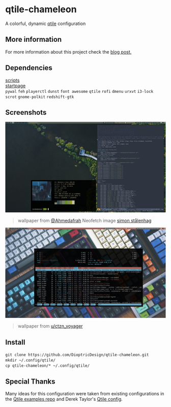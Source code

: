 # qtile-chameleon
A colorful, dynamic [qtile](https://github.com/qtile/qtile) configuration
## More information
For more information about this project check the [blog post.](https://wp.me/p8j8Cr-qe) 
## Dependencies
[scripts](https://github.com/DioptricDesign/scripts)<br>
[startpage](https://github.com/DioptricDesign/min-startpage)<br> 
`pywal` `feh`  `playerctl` `dunst` `font awesome` `qtile` `rofi`  `dmenu` `urxvt` `i3-lock` `scrot` `gnome-polkit` `redshift-gtk`  
## Screenshots
![qtile config](screens/2020-08-23-131058_1920x1080_scrot.png)
> wallpaper from [@Ahmedafrah](https://unsplash.com/photos/UWCIzF2gkdg) Neofetch image [simon stålenhag](https://twitter.com/simonstalenhag/status/1061390484705177600)

![qtile config](screens/2020-08-28-092110_1920x1080_scrot.jpg)
> wallpaper from  [u/ctzn_voyager](https://www.reddit.com/r/MechanicalKeyboards/comments/4vh8ui/photo_its_getting_crowded_in_here/) 
## Install
`git clone https://github.com/DioptricDesign/qtile-chameleon.git`\
`mkdir ~/.config/qtile/`\
`cp qtile-chameleon/* ~/.config/qtile/`
## Special Thanks
Many ideas for this configuration were taken from existing configurations in the [Qtile examples repo](https://github.com/qtile/qtile-examples) and Derek Taylor's [Qtile config](https://gitlab.com/dwt1/dotfiles/-/tree/master/.config/qtile). 
